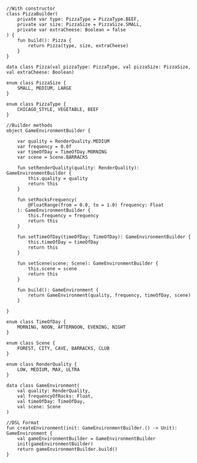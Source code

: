 <pre>
<code>
//With constructor
class PizzaBuilder(
    private var type: PizzaType = PizzaType.BEEF,
    private var size: PizzaSize = PizzaSize.SMALL,
    private var extraCheese: Boolean = false
) {
    fun build(): Pizza {
        return Pizza(type, size, extraCheese)
    }
}

data class Pizza(val pizzaType: PizzaType, val pizzaSize: PizzaSize, val extraCheese: Boolean)

enum class PizzaSize {
    SMALL, MEDIUM, LARGE
}

enum class PizzaType {
    CHICAGO_STYLE, VEGETABLE, BEEF
}

//Builder methods
object GameEnvironmentBuilder {

    var quality = RenderQuality.MEDIUM
    var frequency = 0.0f
    var timeOfDay = TimeOfDay.MORNING
    var scene = Scene.BARRACKS

    fun setRenderQuality(quality: RenderQuality): GameEnvironmentBuilder {
        this.quality = quality
        return this
    }

    fun setRocksFrequency(
        @FloatRange(from = 0.0, to = 1.0) frequency: Float
    ): GameEnvironmentBuilder {
        this.frequency = frequency
        return this
    }

    fun setTimeOfDay(timeOfDay: TimeOfDay): GameEnvironmentBuilder {
        this.timeOfDay = timeOfDay
        return this
    }

    fun setScene(scene: Scene): GameEnvironmentBuilder {
        this.scene = scene
        return this
    }

    fun build(): GameEnvironment {
        return GameEnvironment(quality, frequency, timeOfDay, scene)
    }

}

enum class TimeOfDay {
    MORNING, NOON, AFTERNOON, EVENING, NIGHT
}

enum class Scene {
    FOREST, CITY, CAVE, BARRACKS, CLUB
}

enum class RenderQuality {
    LOW, MEDIUM, MAX, ULTRA
}

data class GameEnvironment(
    val quality: RenderQuality,
    val frequencyOfRocks: Float,
    val timeOfDay: TimeOfDay,
    val scene: Scene
)

//DSL Format
fun createEnvironment(init: GameEnvironmentBuilder.() -> Unit): GameEnvironment {
    val gameEnvironmentBuilder = GameEnvironmentBuilder
    init(gameEnvironmentBuilder)
    return gameEnvironmentBuilder.build()
}
</code>
</pre>